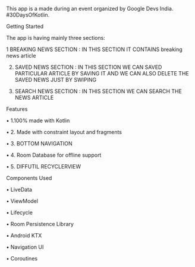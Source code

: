 

  This app is a made during an event organized by Google Devs India. #30DaysOfKotlin.
 
 Getting Started
 
  The app is having mainly three sections:

  1   BREAKING NEWS SECTION :  IN THIS SECTION IT CONTAINS  breaking   news article

  2.  SAVED NEWS SECTION  :  IN THIS SECTION WE CAN SAVED PARTICULAR ARTICLE BY SAVING IT  AND WE CAN ALSO DELETE THE SAVED NEWS JUST BY       SWIPING


3. SEARCH NEWS SECTION  :  IN THIS SECTION WE CAN SEARCH THE NEWS ARTICLE


Features

•	1.100% made with Kotlin

•	2. Made with constraint layout and fragments

•	3. BOTTOM NAVIGATION

•	4. Room Database for offline support

•	5. DIFFUTIL RECYCLERVIEW


Components Used

•	LiveData

•	ViewModel

•	Lifecycle

•	Room Persistence Library

•	Android KTX

•	Navigation UI

•	Coroutines

